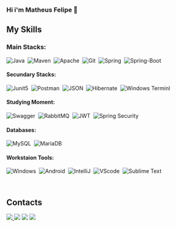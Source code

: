 ### Hi i'm Matheus Felipe 👋



## My Skills

### Main Stacks:

![Java](https://img.shields.io/badge/java-%23ED8B00.svg?style=for-the-badge&logo=openjdk&logoColor=white)&nbsp;
![Maven](https://img.shields.io/badge/apache_maven-C71A36?style=for-the-badge&logo=apachemaven&logoColor=white)&nbsp;
![Apache](https://img.shields.io/badge/Apache-D22128?style=for-the-badge&logo=Apache&logoColor=white)&nbsp;
![Git](https://img.shields.io/badge/GIT-E44C30?style=for-the-badge&logo=git&logoColor=white)&nbsp;
![Spring](https://img.shields.io/badge/Spring-6DB33F?style=for-the-badge&logo=spring&logoColor=white)&nbsp;
![Spring-Boot](https://img.shields.io/badge/Spring_Boot-F2F4F9?style=for-the-badge&logo=spring-boot)&nbsp;

#### Secundary Stacks:
![Junit5](https://img.shields.io/badge/Junit5-25A162?style=for-the-badge&logo=junit5&logoColor=white)&nbsp;
![Postman](https://img.shields.io/badge/Postman-FF6C37?style=for-the-badge&logo=Postman&logoColor=white)&nbsp;
![JSON](https://img.shields.io/badge/json-5E5C5C?style=for-the-badge&logo=json&logoColor=white)&nbsp;
![Hibernate](https://img.shields.io/badge/Hibernate-59666C?style=for-the-badge&logo=Hibernate&logoColor=white)&nbsp;
![Windows Terminl](https://img.shields.io/badge/windows%20terminal-4D4D4D?style=for-the-badge&logo=windows%20terminal&logoColor=white)&nbsp;


#### Studying Moment:
![Swagger](https://img.shields.io/badge/Swagger-85EA2D?style=for-the-badge&logo=Swagger&logoColor=white)&nbsp;
![RabbitMQ](https://img.shields.io/badge/rabbitmq-%23FF6600.svg?&style=for-the-badge&logo=rabbitmq&logoColor=white)&nbsp;
![JWT](https://img.shields.io/badge/JWT-000000?style=for-the-badge&logo=JSON%20web%20tokens&logoColor=white)&nbsp;
![Spring Security](https://img.shields.io/badge/Spring_Security-6DB33F?style=for-the-badge&logo=Spring-Security&logoColor=white)&nbsp;


#### Databases:
![MySQL](https://img.shields.io/badge/MySQL-005C84?style=for-the-badge&logo=mysql&logoColor=white)&nbsp;
![MariaDB](https://img.shields.io/badge/MariaDB-003545?style=for-the-badge&logo=mariadb&logoColor=white)&nbsp;

#### Workstaion Tools:
![Windows](https://img.shields.io/badge/Windows-0078D6?style=for-the-badge&logo=windows&logoColor=white)&nbsp;
![Android](https://img.shields.io/badge/Android-3DDC84?style=for-the-badge&logo=android&logoColor=white)&nbsp;
![IntelliJ](https://img.shields.io/badge/IntelliJ_IDEA-000000.svg?style=for-the-badge&logo=intellij-idea&logoColor=white)&nbsp;
![VScode](https://img.shields.io/badge/VSCode-0078D4?style=for-the-badge&logo=visual%20studio%20code&logoColor=white)&nbsp;
![Sublime Text](https://img.shields.io/badge/sublime_text-%23575757.svg?&style=for-the-badge&logo=sublime-text&logoColor=important)&nbsp;


&nbsp;
&nbsp;


## Contacts

<div> 
<a href="https://www.instagram.com/matheusfel1998/" target="_blank"><img src="https://img.shields.io/badge/-Instagram-%23E4405F?style=for-the-badge&logo=instagram&logoColor=white">
</a>
<a href = "matheus.felipe.bota.10@gmail.com"> <img src="https://img.shields.io/badge/-Gmail-%23333?style=for-the-badge&logo=gmail&logoColor=white" target="_blank"></a>
<a href="https://www.linkedin.com/in/matheus-felipe-629781254/" target="_blank"><img src="https://img.shields.io/badge/-LinkedIn-%230077B5?style=for-the-badge&logo=linkedin&logoColor=white"  target="_blank"></a> 
<a href="https://twitter.com/MatheusFel8" target="_blank"><img src="https://img.shields.io/badge/X-000000?style=for-the-badge&logo=x&logoColor=white"  target="_blank"></a> 
</div>&nbsp;&nbsp;
